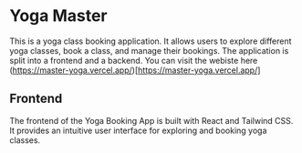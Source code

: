 # Yoga Master

This is a yoga class booking application. It allows users to explore different yoga classes, book a class, and manage their bookings. The application is split into a frontend and a backend. You can visit the webiste here (https://master-yoga.vercel.app/)[https://master-yoga.vercel.app/]

## Frontend

The frontend of the Yoga Booking App is built with React and Tailwind CSS. It provides an intuitive user interface for exploring and booking yoga classes.
